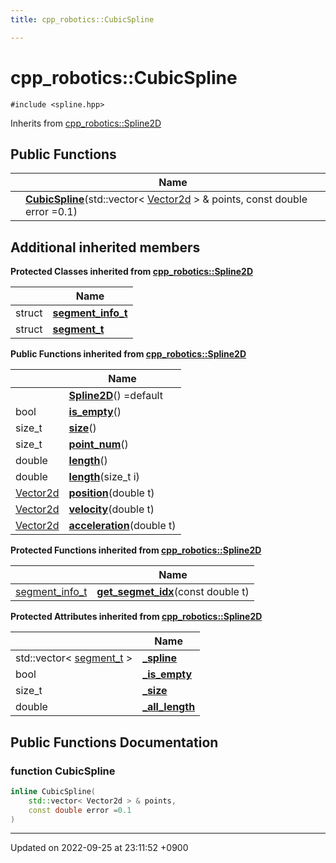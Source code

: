 ```yaml
---
title: cpp_robotics::CubicSpline

---
```


# cpp_robotics::CubicSpline






`#include <spline.hpp>`

Inherits from [cpp_robotics::Spline2D](/cpp_robotics_core/doxybook/Classes/classcpp__robotics_1_1Spline2D/)

## Public Functions

|                | Name           |
| -------------- | -------------- |
| | **[CubicSpline](/cpp_robotics_core/doxybook/Classes/classcpp__robotics_1_1CubicSpline/#function-cubicspline)**(std::vector< [Vector2d](/cpp_robotics_core/doxybook/Namespaces/namespacecpp__robotics/#using-vector2d) > & points, const double error =0.1) |

## Additional inherited members

**Protected Classes inherited from [cpp_robotics::Spline2D](/cpp_robotics_core/doxybook/Classes/classcpp__robotics_1_1Spline2D/)**

|                | Name           |
| -------------- | -------------- |
| struct | **[segment_info_t](/cpp_robotics_core/doxybook/Classes/structcpp__robotics_1_1Spline2D_1_1segment__info__t/)**  |
| struct | **[segment_t](/cpp_robotics_core/doxybook/Classes/structcpp__robotics_1_1Spline2D_1_1segment__t/)**  |

**Public Functions inherited from [cpp_robotics::Spline2D](/cpp_robotics_core/doxybook/Classes/classcpp__robotics_1_1Spline2D/)**

|                | Name           |
| -------------- | -------------- |
| | **[Spline2D](/cpp_robotics_core/doxybook/Classes/classcpp__robotics_1_1Spline2D/#function-spline2d)**() =default |
| bool | **[is_empty](/cpp_robotics_core/doxybook/Classes/classcpp__robotics_1_1Spline2D/#function-is-empty)**() |
| size_t | **[size](/cpp_robotics_core/doxybook/Classes/classcpp__robotics_1_1Spline2D/#function-size)**() |
| size_t | **[point_num](/cpp_robotics_core/doxybook/Classes/classcpp__robotics_1_1Spline2D/#function-point-num)**() |
| double | **[length](/cpp_robotics_core/doxybook/Classes/classcpp__robotics_1_1Spline2D/#function-length)**() |
| double | **[length](/cpp_robotics_core/doxybook/Classes/classcpp__robotics_1_1Spline2D/#function-length)**(size_t i) |
| [Vector2d](/cpp_robotics_core/doxybook/Namespaces/namespacecpp__robotics/#using-vector2d) | **[position](/cpp_robotics_core/doxybook/Classes/classcpp__robotics_1_1Spline2D/#function-position)**(double t) |
| [Vector2d](/cpp_robotics_core/doxybook/Namespaces/namespacecpp__robotics/#using-vector2d) | **[velocity](/cpp_robotics_core/doxybook/Classes/classcpp__robotics_1_1Spline2D/#function-velocity)**(double t) |
| [Vector2d](/cpp_robotics_core/doxybook/Namespaces/namespacecpp__robotics/#using-vector2d) | **[acceleration](/cpp_robotics_core/doxybook/Classes/classcpp__robotics_1_1Spline2D/#function-acceleration)**(double t) |

**Protected Functions inherited from [cpp_robotics::Spline2D](/cpp_robotics_core/doxybook/Classes/classcpp__robotics_1_1Spline2D/)**

|                | Name           |
| -------------- | -------------- |
| [segment_info_t](/cpp_robotics_core/doxybook/Classes/structcpp__robotics_1_1Spline2D_1_1segment__info__t/) | **[get_segmet_idx](/cpp_robotics_core/doxybook/Classes/classcpp__robotics_1_1Spline2D/#function-get-segmet-idx)**(const double t) |

**Protected Attributes inherited from [cpp_robotics::Spline2D](/cpp_robotics_core/doxybook/Classes/classcpp__robotics_1_1Spline2D/)**

|                | Name           |
| -------------- | -------------- |
| std::vector< [segment_t](/cpp_robotics_core/doxybook/Classes/structcpp__robotics_1_1Spline2D_1_1segment__t/) > | **[_spline](/cpp_robotics_core/doxybook/Classes/classcpp__robotics_1_1Spline2D/#variable--spline)**  |
| bool | **[_is_empty](/cpp_robotics_core/doxybook/Classes/classcpp__robotics_1_1Spline2D/#variable--is-empty)**  |
| size_t | **[_size](/cpp_robotics_core/doxybook/Classes/classcpp__robotics_1_1Spline2D/#variable--size)**  |
| double | **[_all_length](/cpp_robotics_core/doxybook/Classes/classcpp__robotics_1_1Spline2D/#variable--all-length)**  |


## Public Functions Documentation

### function CubicSpline

```cpp
inline CubicSpline(
    std::vector< Vector2d > & points,
    const double error =0.1
)
```


-------------------------------

Updated on 2022-09-25 at 23:11:52 +0900